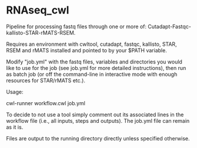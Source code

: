 # RNAseq_cwl
Pipeline for processing fastq files through one or more of: Cutadapt-Fastqc-kallisto-STAR-rMATS-RSEM.

Requires an environment with cwltool, cutadapt, fastqc, kallisto, STAR, RSEM and rMATS installed and pointed to by your $PATH variable.

Modify "job.yml" with the fastq files, variables and directories you would like to use for the job (see job.yml for more detailed instructions), then run as batch job (or off the command-line in interactive mode with enough resources for STAR/rMATS etc.).

Usage:

cwl-runner workflow.cwl job.yml

To decide to not use a tool simply comment out its associated lines in the workflow file (i.e., all inputs, steps and outputs). The job.yml file can remain as it is.

Files are output to the running directory directly unless specified otherwise.
